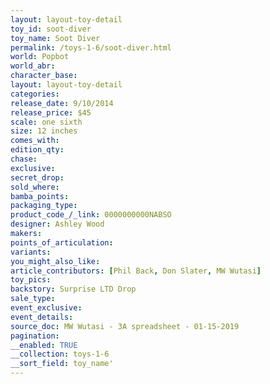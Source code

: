 ```yaml
---
layout: layout-toy-detail 
toy_id: soot-diver
toy_name: Soot Diver
permalink: /toys-1-6/soot-diver.html
world: Popbot
world_abr: 
character_base: 
layout: layout-toy-detail
categories: 
release_date: 9/10/2014
release_price: $45 
scale: one sixth
size: 12 inches
comes_with: 
edition_qty: 
chase: 
exclusive: 
secret_drop: 
sold_where: 
bamba_points: 
packaging_type: 
product_code_/_link: 0000000000NABSO
designer: Ashley Wood
makers: 
points_of_articulation: 
variants: 
you_might_also_like: 
article_contributors: [Phil Back, Don Slater, MW Wutasi]
toy_pics: 
backstory: Surprise LTD Drop
sale_type: 
event_exclusive: 
event_details: 
source_doc: MW Wutasi - 3A spreadsheet - 01-15-2019
pagination: 
__enabled: TRUE
__collection: toys-1-6
__sort_field: toy_name'
---
```

